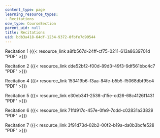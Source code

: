```yaml
---
content_type: page
learning_resource_types:
- Recitations
ocw_type: CourseSection
parent_uid: null
title: Recitations
uid: bdb3a418-64df-1234-9372-0fbfe7d99544
---
```


Recitation 1 ({{< resource_link a8fb567d-24ff-cf75-0211-613a8639701d "PDF" >}})

Recitation 2 ({{< resource_link dde52bf2-f00d-89d3-49f3-9df561bbc4c7 "PDF" >}})

Recitation 4 ({{< resource_link 153419b6-f3aa-84fe-b5b5-f5068dbf95c4 "PDF" >}})

Recitation 5 ({{< resource_link e30eb341-2536-d15e-cd26-68c4126f1431 "PDF" >}})

Recitation 6 ({{< resource_link 71fd917c-457e-0fe9-7cdd-c02831a33829 "PDF" >}})

Recitation 7 ({{< resource_link 3f91d73d-02b2-00f2-b19a-da0b3bcfe528 "PDF" >}})